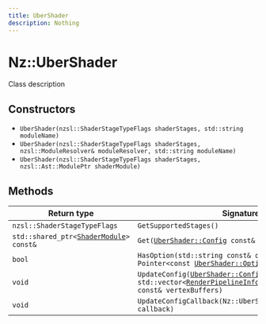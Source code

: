 ```yaml
---
title: UberShader
description: Nothing
---
```


# Nz::UberShader

Class description

## Constructors

- `UberShader(nzsl::ShaderStageTypeFlags shaderStages, std::string moduleName)`
- `UberShader(nzsl::ShaderStageTypeFlags shaderStages, nzsl::ModuleResolver& moduleResolver, std::string moduleName)`
- `UberShader(nzsl::ShaderStageTypeFlags shaderStages, nzsl::Ast::ModulePtr shaderModule)`

## Methods

| Return type | Signature |
| ----------- | --------- |
| `nzsl::ShaderStageTypeFlags` | `GetSupportedStages()` |
| `std::shared_ptr<`[`ShaderModule`](documentation/generated/Renderer/ShaderModule.md)`> const&` | `Get(`[`UberShader::Config`](documentation/generated/Graphics/UberShader.Config.md)` const& config)` |
| `bool` | `HasOption(std::string const& optionName, Pointer<const `[`UberShader::Option`](documentation/generated/Graphics/UberShader.Option.md)`>* option)` |
| `void` | `UpdateConfig(`[`UberShader::Config`](documentation/generated/Graphics/UberShader.Config.md)`& config, std::vector<`[`RenderPipelineInfo::VertexBufferData`](documentation/generated/Renderer/RenderPipelineInfo.VertexBufferData.md)`> const& vertexBuffers)` |
| `void` | `UpdateConfigCallback(Nz::UberShader::ConfigCallback callback)` |
